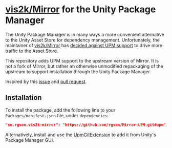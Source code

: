 # [vis2k/Mirror] for the Unity Package Manager

The Unity Package Manager is in many ways a more convenient alternative to the
Unity Asset Store for dependency management. Unfortunately, the maintainer of
[vis2k/Mirror] has [decided against UPM support][vis2k-reason] to drive more
traffic to the Asset Store.

This repository adds UPM support to the upstream version of Mirror. It is not a
fork of Mirror, but rather an otherwise unmodified repackaging of the upstream
to support installation through the Unity Package Manager.

Inspired by this [issue][vis2k/Mirror#891] and [pull request][vis2k/Mirror#892].


## Installation

To install the package, add the following line to your `Packages/manifest.json`
file, under `dependencies`:
```json
"se.rgson.vis2k-mirror": "https://github.com/rgson/Mirror-UPM.git#upm",
```

Alternatively, install and use the [UpmGitExtension] to add it from Unity's
Package Manager GUI.


<!-- Refs -->
[vis2k/Mirror]: https://github.com/vis2k/Mirror
[vis2k/Mirror#891]: https://github.com/vis2k/Mirror/issues/891
[vis2k/Mirror#892]: https://github.com/vis2k/Mirror/pull/892
[vis2k-reason]: https://github.com/vis2k/Mirror/pull/892#issuecomment-544277802
[UpmGitExtension]: https://github.com/mob-sakai/UpmGitExtension
